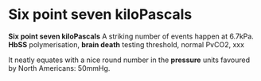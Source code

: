---
---
# Six point seven kiloPascals

**Six point seven kiloPascals** A striking number of events happen at
6.7kPa. **HbSS** polymerisation, **brain death** testing threshold,
normal PvCO2, xxx

It neatly equates with a nice round number in the **pressure** units
favoured by North Americans: 50mmHg.
